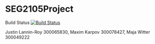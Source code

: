 # SEG2105Project
Build Status
[![Build Status](https://circleci.com/gh/JustinLanninRoy/WalkInClinic.png?branch=master)](https://circleci.com/gh/JustinLanninRoy/WalkInClinic)


Justin Lannin-Roy 300065830,
Maxim Karpov 300078427,
Maja Witter 300049222

